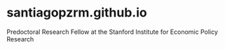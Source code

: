 # santiagopzrm.github.io
Predoctoral Research Fellow at the Stanford Institute for Economic Policy Research
